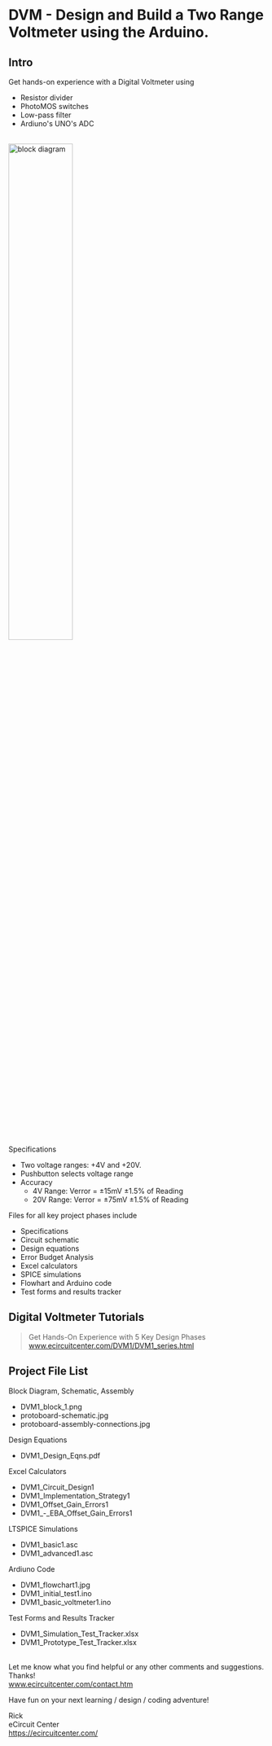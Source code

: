 # DVM - Design and Build a Two Range Voltmeter using the Arduino.
## Intro

Get hands-on experience with a Digital Voltmeter using
- Resistor divider
- PhotoMOS switches
- Low-pass filter
- Ardiuno's UNO's ADC

<br><img src="https://ecircuitcenter.com/DVM1/images/DVM1_block_1.PNG" alt="block diagram" width="50%"/><br><br>
Specifications
- Two voltage ranges: +4V and +20V.
- Pushbutton selects voltage range
- Accuracy
	- 4V Range: Verror = ±15mV ±1.5% of Reading
	- 20V Range: Verror = ±75mV ±1.5% of Reading  

Files for all key project phases include
- Specifications
- Circuit schematic
- Design equations
- Error Budget Analysis
- Excel calculators
- SPICE simulations
- Flowhart and Arduino code
- Test forms and results tracker  

## Digital Voltmeter Tutorials
>Get Hands-On Experience with 5 Key Design Phases  
>www.ecircuitcenter.com/DVM1/DVM1_series.html

## Project File List
Block Diagram, Schematic, Assembly
- DVM1_block_1.png
- protoboard-schematic.jpg
- protoboard-assembly-connections.jpg

Design Equations
- DVM1_Design_Eqns.pdf

Excel Calculators
- DVM1_Circuit_Design1
- DVM1_Implementation_Strategy1
- DVM1_Offset_Gain_Errors1
- DVM1_-_EBA_Offset_Gain_Errors1

LTSPICE Simulations
- DVM1_basic1.asc
- DVM1_advanced1.asc

Ardiuno Code
- DVM1_flowchart1.jpg
- DVM1_initial_test1.ino
- DVM1_basic_voltmeter1.ino

Test Forms and Results Tracker
- DVM1_Simulation_Test_Tracker.xlsx
- DVM1_Prototype_Test_Tracker.xlsx

<br>Let me know what you find helpful or any other comments and suggestions. Thanks!  
www.ecircuitcenter.com/contact.htm

Have fun on your next learning / design / coding adventure!

Rick  
eCircuit Center  
https://ecircuitcenter.com/
